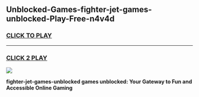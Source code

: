 
## Unblocked-Games-fighter-jet-games-unblocked-Play-Free-n4v4d
<h3>
<a href="https://premium76.site?title=fighter-jet-games-unblocked&ref=10A">CLICK TO PLAY</a></h3>
<hr>

<h3>
<a href="https://premium76.site?title=fighter-jet-games-unblocked&ref=10A">CLICK 2 PLAY</a>
  
</h3>

<a href="https://premium76.site?title=fighter-jet-games-unblocked&ref=10A"><img src="https://clearcache.store/games.png"></a>


**fighter-jet-games-unblocked games unblocked: Your Gateway to Fun and Accessible Online Gaming**
